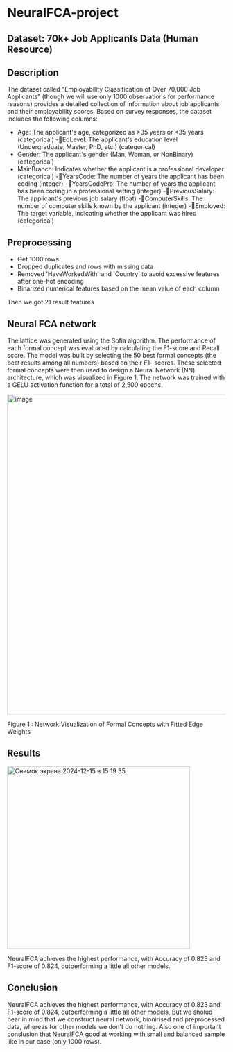 # NeuralFCA-project

## Dataset: **70k+ Job Applicants Data (Human Resource)**

## Description

The dataset called "Employability Classification of Over 70,000 Job Applicants" (though we will use only 1000 observations for performance reasons) provides a detailed collection of information about job applicants and their employability scores. Based on survey responses, the dataset includes the following columns:
- Age: The applicant's age, categorized as >35 years or <35 years (categorical)
-EdLevel: The applicant's education level (Undergraduate, Master, PhD, etc.)
(categorical)
- Gender: The applicant's gender (Man, Woman, or NonBinary) (categorical)
- MainBranch: Indicates whether the applicant is a professional developer
(categorical)
-YearsCode: The number of years the applicant has been coding (integer)
-YearsCodePro: The number of years the applicant has been coding in a
professional setting (integer)
-PreviousSalary: The applicant's previous job salary (float)
-ComputerSkills: The number of computer skills known by the applicant (integer)
-Employed: The target variable, indicating whether the applicant was hired
(categorical)

## Preprocessing 
- Get 1000 rows 
- Dropped duplicates and rows with missing data
- Removed 'HaveWorkedWith' and 'Country' to avoid excessive features after one-hot encoding
- Binarized numerical features based on the mean value of each column

Then we got 21 result features

## Neural FCA network

The lattice was generated using the Sofia algorithm. The performance of each formal concept was evaluated by calculating the F1-score and Recall score.
The model was built by selecting the 50 best formal concepts (the best results among all numbers) based on their F1- scores. These selected formal concepts were then used to design a Neural Network (NN) architecture, which was visualized in Figure 1. The network was trained with a GELU activation function for a total of 2,500 epochs.

  <img width="738" alt="image" src="https://github.com/user-attachments/assets/00697594-9c66-4f7f-a60e-12b32927dc56" />

  Figure 1 :  Network Visualization of Formal Concepts with Fitted Edge Weights
  
## Results
<img width="421" alt="Снимок экрана 2024-12-15 в 15 19 35" src="https://github.com/user-attachments/assets/c5181b07-340e-4e59-8438-90fc52c458cd" />

NeuralFCA achieves the highest performance, with Accuracy of 0.823 and F1-score of 0.824, outperforming a little all other models. 

## Conclusion 

NeuralFCA achieves the highest performance, with Accuracy of 0.823 and F1-score of 0.824, outperforming a little all other models. But we sholud bear in mind that we construct neural network, bionirised and preprocessed data, whereas for other models we don't do nothing. Also one of important conslusion that NeuralFCA good at working with small and balanced sample like in our case (only 1000 rows).
